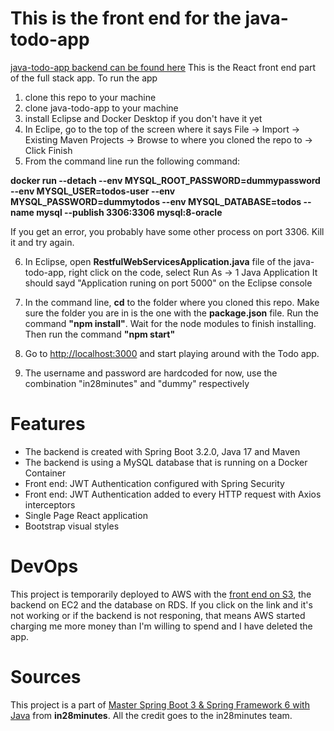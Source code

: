 # This is the front end for the java-todo-app

[java-todo-app backend can be found here](https://github.com/ilyaflaks/java-todo-app)
This is the React front end part of the full stack app. To run the app

1. clone this repo to your machine
2. clone java-todo-app to your machine
3. install Eclipse and Docker Desktop if you don't have it yet
4. In Eclipe, go to the top of the screen where it says File -> Import -> Existing Maven Projects -> Browse to where you cloned the repo to -> Click Finish
5. From the command line run the following command:

**docker run --detach --env MYSQL_ROOT_PASSWORD=dummypassword --env MYSQL_USER=todos-user --env MYSQL_PASSWORD=dummytodos --env MYSQL_DATABASE=todos --name mysql --publish 3306:3306 mysql:8-oracle**

If you get an error, you probably have some other process on port 3306. Kill it and try again.

6. In Eclipse, open **RestfulWebServicesApplication.java** file of the java-todo-app, right click on the code, select Run As -> 1 Java Application
   It should sayd "Application runing on port 5000" on the Eclipse console

7. In the command line, **cd** to the folder where you cloned this repo. Make sure the folder you are in is the one with the **package.json** file. Run the command **"npm install"**. Wait for the node modules to finish installing. Then run the command **"npm start"**

8. Go to [http://localhost:3000](http://localhost:3000) and start playing around with the Todo app.

9. The username and password are hardcoded for now, use the combination "in28minutes" and "dummy" respectively

# Features

- The backend is created with Spring Boot 3.2.0, Java 17 and Maven
- The backend is using a MySQL database that is running on a Docker Container
- Front end: JWT Authentication configured with Spring Security
- Front end: JWT Authentication added to every HTTP request with Axios interceptors
- Single Page React application
- Bootstrap visual styles

# DevOps

This project is temporarily deployed to AWS with the [front end on S3](http://todoapp-ilyaflaks.s3-website-us-west-1.amazonaws.com), the backend on EC2 and the database on RDS. If you click on the link and it's not working or if the backend is not responing, that means AWS started charging me more money than I'm willing to spend and I have deleted the app.

# Sources

This project is a part of [Master Spring Boot 3 & Spring Framework 6 with Java](https://www.udemy.com/course/spring-boot-and-spring-framework-tutorial-for-beginners) from **in28minutes**. All the credit goes to the in28minutes team.
